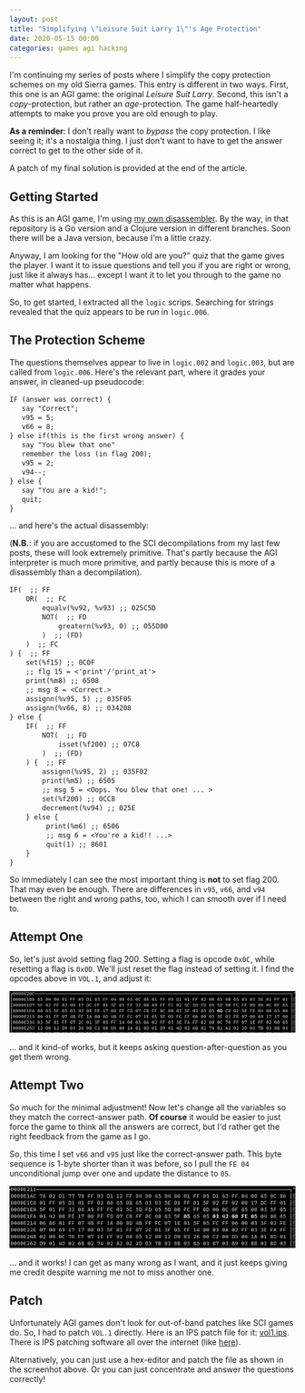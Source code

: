 ```yaml
---
layout: post
title: "Simplifying \"Leisure Suit Larry 1\"'s Age Protection"
date: 2020-05-15 00:00
categories: games agi hacking
---
```


I'm continuing my series of posts where I simplify the copy protection schemes
on my old Sierra games.  This entry is different in two ways.  First, this 
one is an AGI game: the original _Leisure Suit Larry_. Second, this isn't
a _copy_-protection, but rather an _age_-protection.  The game half-heartedly
attempts to make you prove you are old enough to play.

__As a reminder__: I don't really want to _bypass_ the copy protection. I
like seeing it; it's a nostalgia thing.  I just don't want to have to get
the answer correct to get to the other side of it.

A patch of my final solution is provided at the end of the article.

## Getting Started

As this is an AGI game, I'm using [my own disassembler](https://github.com/rwtodd/agi-tools).  By the way, in that repository is a Go version and a Clojure
version in different branches.  Soon there will be a Java version, because
I'm a little crazy.

Anyway, I am looking for the "How old are you?" quiz that the game
gives the player.  I want it to issue questions and tell you if you
are right or wrong, just like it always has... except I want it to
let you through to the game no matter what happens.

So, to get started, I extracted all the `logic` scrips.  Searching for
strings revealed that the quiz appears to be run in `logic.006`. 

## The Protection Scheme

The questions themselves appear to live in `logic.002` and `logic.003`, but
are called from `logic.006`.  Here's the relevant part, where it
grades your answer, in cleaned-up pseudocode:

~~~~~~
IF (answer was correct) {
   say "Correct";
   v95 = 5;
   v66 = 8;
} else if(this is the first wrong answer) {
   say "You blew that one"
   remember the loss (in flag 200);
   v95 = 2;
   v94--;
} else {
   say "You are a kid!";
   quit;
}
~~~~~~

... and here's the actual disassembly:

(__N.B.__: if you are accustomed to the SCI decompilations from my last
few posts, these will look extremely primitive. That's partly because the
AGI interpreter is much more primitive, and partly because this is more of
a disassembly than a decompilation).

~~~~~~
IF(  ;; FF
    OR(  ;; FC
        equalv(%v92, %v93) ;; 025C5D
        NOT(  ;; FD
            greatern(%v93, 0) ;; 055D00
        )  ;; (FD)
    )  ;; FC
) {  ;; FF
    set(%f15) ;; 0C0F
    ;; flg 15 = <'print'/'print_at'>
    print(%m8) ;; 6508
    ;; msg 8 = <Correct.>
    assignn(%v95, 5) ;; 035F05
    assignn(%v66, 8) ;; 034208
} else {
    IF(  ;; FF
        NOT(  ;; FD
            isset(%f200) ;; 07C8
        )  ;; (FD)
    ) {  ;; FF
        assignn(%v95, 2) ;; 035F02
        print(%m5) ;; 6505
        ;; msg 5 = <Oops. You blew that one! ... >
        set(%f200) ;; 0CC8
        decrement(%v94) ;; 025E
    } else {
         print(%m6) ;; 6506
         ;; msg 6 = <You're a kid!! ...>
         quit(1) ;; 8601
    }
}
~~~~~~

So immediately I can see the most important thing is __not__ to set flag
200.  That may even be enough.  There are differences in `v95`, `v66`, and
`v94` between the right and wrong paths, too, which I can smooth over if
I need to. 

## Attempt One

So, let's just avoid setting flag 200.  Setting a flag is opcode `0x0C`, while
resetting a flag is `0x0D`.  We'll just reset the flag instead of setting it.
I find the opcodes above in `VOL.1`, and adjust it:

![hex-edit screenshot](/assets/2020/04/hex-edit.png)

... and it kind-of works, but it keeps asking question-after-question as you
get them wrong.

## Attempt Two
So much for the minimal adjustment!  Now let's change all the variables so
they match the correct-answer path.  __Of course__ it would be easier to
just force the game to think all the answers are correct, but I'd rather
get the right feedback from the game as I go. 

So, this time I set `v66` and `v95` just like the correct-answer path.
This byte sequence is 1-byte shorter than it was before, so I pull the
`FE 04` unconditional jump over one and update the distance to `05`.

![hex-edit screenshot](/assets/2020/04/hex-edit-pt2.png)

... and it works!  I can get as many wrong as I want, and it just keeps
giving me credit despite warning me not to miss another one.

## Patch

Unfortunately AGI games don't look for out-of-band patches like SCI games
do.  So, I had to patch `VOL.1` directly.  Here is an IPS patch file
for it: [vol1.ips](/assets/2020/04/vol1.ips).  There is IPS patching
software all over the internet (like [here](https://zerosoft.zophar.net/)).

Alternatively, you can just use a hex-editor and patch the file as shown
in the screenhot above.  Or you can just concentrate and answer the
questions correctly!

